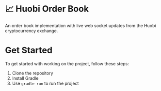 # 📈 Huobi Order Book

An order book implementation with live web socket updates from the Huobi cryptocurrency exchange.

# Get Started
To get started with working on the project, follow these steps:

1. Clone the repository
2. Install Gradle
3. Use `gradle run` to run the project